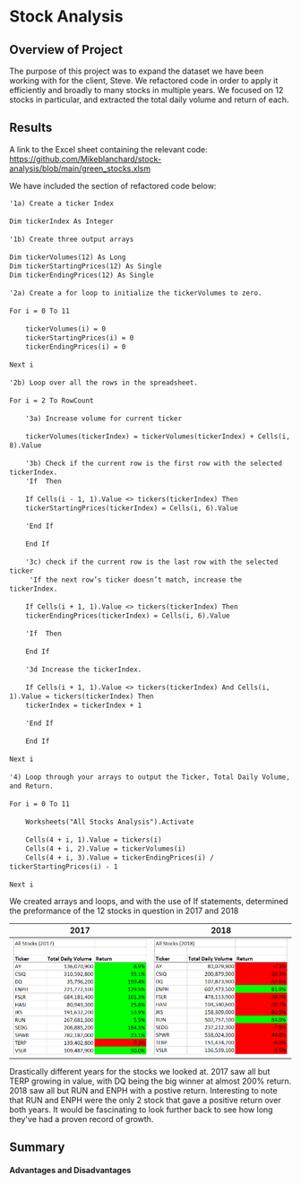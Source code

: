# Stock Analysis

## Overview of Project

The purpose of this project was to expand the dataset we have been working with for the client, Steve. We refactored code in order to apply it efficiently and broadly to many stocks in multiple years. We focused on 12 stocks in particular, and extracted the total daily volume and return of each. 

## Results

A link to the Excel sheet containing the relevant code:
https://github.com/Mikeblanchard/stock-analysis/blob/main/green_stocks.xlsm 

We have included the section of refactored code below:

    '1a) Create a ticker Index
    
    Dim tickerIndex As Integer
    
    '1b) Create three output arrays
    
    Dim tickerVolumes(12) As Long
    Dim tickerStartingPrices(12) As Single
    Dim tickerEndingPrices(12) As Single
    
    '2a) Create a for loop to initialize the tickerVolumes to zero.
    
    For i = 0 To 11
        
        tickerVolumes(i) = 0
        tickerStartingPrices(i) = 0
        tickerEndingPrices(i) = 0
        
    Next i
        
    '2b) Loop over all the rows in the spreadsheet.
    
    For i = 2 To RowCount
    
        '3a) Increase volume for current ticker
        
        tickerVolumes(tickerIndex) = tickerVolumes(tickerIndex) + Cells(i, 8).Value
        
        '3b) Check if the current row is the first row with the selected tickerIndex.
        'If  Then
        
        If Cells(i - 1, 1).Value <> tickers(tickerIndex) Then
        tickerStartingPrices(tickerIndex) = Cells(i, 6).Value

        'End If
        
        End If
        
        '3c) check if the current row is the last row with the selected ticker
         'If the next row’s ticker doesn’t match, increase the tickerIndex.
        
        If Cells(i + 1, 1).Value <> tickers(tickerIndex) Then
        tickerEndingPrices(tickerIndex) = Cells(i, 6).Value
      
        'If  Then
        
        End If
        
        '3d Increase the tickerIndex.
            
        If Cells(i + 1, 1).Value <> tickers(tickerIndex) And Cells(i, 1).Value = tickers(tickerIndex) Then
        tickerIndex = tickerIndex + 1
        
        'End If
            
        End If
    
    Next i
    
    '4) Loop through your arrays to output the Ticker, Total Daily Volume, and Return.
    
    For i = 0 To 11
        
        Worksheets("All Stocks Analysis").Activate
        
        Cells(4 + i, 1).Value = tickers(i)
        Cells(4 + i, 2).Value = tickerVolumes(i)
        Cells(4 + i, 3).Value = tickerEndingPrices(i) / tickerStartingPrices(i) - 1
        
    Next i
    
We created arrays and loops, and with the use of If statements, determined the preformance of the 12 stocks in question in 2017 and 2018

2017                                                                    |2018
:----------------------------------------------------------------------:|:------------------------------------------------------------------------------:
![](https://github.com/Mikeblanchard/stock-analysis/blob/main/Resources/Screenshot%202021-01-10%20154016.png) | ![](https://github.com/Mikeblanchard/stock-analysis/blob/main/Resources/Screenshot%202021-01-10%20154932.png)

Drastically different years for the stocks we looked at. 2017 saw all but TERP growing in value, with DQ being the big winner at almost 200% return. 2018 saw all but RUN and ENPH with a postive return. Interesting to note that RUN and ENPH were the only 2 stock that gave a positive return over both years. It would be fascinating to look further back to see how long they've had a proven record of growth. 

## Summary

####    Advantages and Disadvantages 


